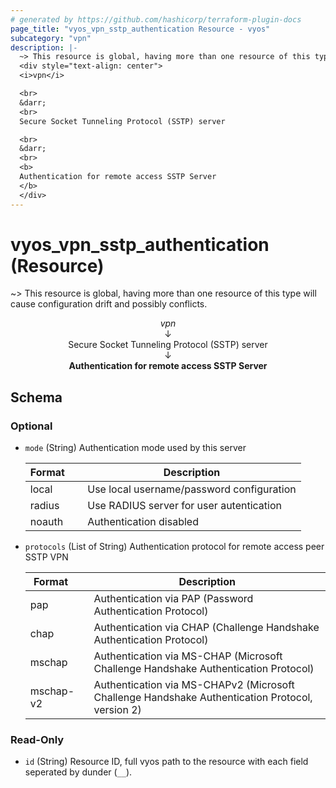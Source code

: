 ```yaml
---
# generated by https://github.com/hashicorp/terraform-plugin-docs
page_title: "vyos_vpn_sstp_authentication Resource - vyos"
subcategory: "vpn"
description: |-
  ~> This resource is global, having more than one resource of this type will cause configuration drift and possibly conflicts.
  <div style="text-align: center">
  <i>vpn</i>

  <br>
  &darr;
  <br>
  Secure Socket Tunneling Protocol (SSTP) server

  <br>
  &darr;
  <br>
  <b>
  Authentication for remote access SSTP Server
  </b>
  </div>
---
```


# vyos_vpn_sstp_authentication (Resource)

~> This resource is global, having more than one resource of this type will cause configuration drift and possibly conflicts.

<div style="text-align: center">
<i>vpn</i>

<br>
&darr;
<br>
Secure Socket Tunneling Protocol (SSTP) server

<br>
&darr;
<br>
<b>
Authentication for remote access SSTP Server
</b>
</div>



<!-- schema generated by tfplugindocs -->
## Schema

### Optional

- `mode` (String) Authentication mode used by this server

    |  Format &emsp; | Description  |
    |----------|---------------|
    |  local  &emsp; |  Use local username/password configuration  |
    |  radius  &emsp; |  Use RADIUS server for user autentication  |
    |  noauth  &emsp; |  Authentication disabled  |
- `protocols` (List of String) Authentication protocol for remote access peer SSTP VPN

    |  Format &emsp; | Description  |
    |----------|---------------|
    |  pap  &emsp; |  Authentication via PAP (Password Authentication Protocol)  |
    |  chap  &emsp; |  Authentication via CHAP (Challenge Handshake Authentication Protocol)  |
    |  mschap  &emsp; |  Authentication via MS-CHAP (Microsoft Challenge Handshake Authentication Protocol)  |
    |  mschap-v2  &emsp; |  Authentication via MS-CHAPv2 (Microsoft Challenge Handshake Authentication Protocol, version 2)  |

### Read-Only

- `id` (String) Resource ID, full vyos path to the resource with each field seperated by dunder (`__`).

